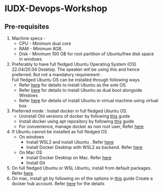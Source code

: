 # IUDX-Devops-Workshop

## Pre-requisites


1. Machine specs -
   - CPU - Minimum dual core
   - RAM - Minimum 8GB. 
   - Disk - Minimum 100 GB for root partition of Ubuntu/free disk space in windows
2. Preferably to have full fledged Ubuntu Operating System (OS) 22.04/20.04 Desktop. 
   The speaker will be using this and hence preferred. But not a mandatory requirement .  
   Full fledged Ubuntu OS can be installed through following ways
   - Refer [here](https://itsfoss.com/install-ubuntu/) for details to install Ubuntu  as the sole OS.
   - Refer [here](https://itsfoss.com/install-ubuntu-dual-boot-mode-windows/) for details to install Ubuntu as dual boot alongside Windows
   - Refer [here](https://ubuntu.com/tutorials/how-to-run-ubuntu-desktop-on-a-virtual-machine-using-virtualbox) for details of install Ubuntu in virtual machine using virtual box
3. Preferred mode : Install docker in full fledged Ubuntu OS.
   - Uninstall Old versions of docker by following [this](https://docs.docker.com/engine/install/ubuntu/#uninstall-old-versions) guide  
   - Install docker using apt repository by following [this](https://docs.docker.com/engine/install/ubuntu/#install-using-the-repository) guide
   - For convenience, manage docker as non root user, Refer [here](https://docs.docker.com/engine/install/linux-postinstall/#manage-docker-as-a-non-root-user)
4. If Ubuntu cannot be installed as full fledged OS
    - On windows 
        - Install WSL2 and install Ubuntu . Refer [here](https://ubuntu.com/tutorials/install-ubuntu-on-wsl2-on-windows-11-with-gui-support#1-overview)
        - Install Docker Desktop with WSL2 as backend. Refer [here]([https://docs.docker.com/engine/install/linux-postinstall/#manage-docker-as-a-non-root-user](https://docs.docker.com/desktop/install/windows-install/))
     - On Mac OS
         - Install Docker Desktop on Mac. Refer [here](https://docs.docker.com/desktop/install/mac-install/)
         - Install Git
5. On  full fledged Ubuntu or WSL Ubuntu, install from default packages. Refer [here](https://www.digitalocean.com/community/tutorials/how-to-install-git-on-ubuntu-20-04#installing-git-with-default-packages).
6. On mac, install git by following on of the options in [this](https://git-scm.com/download/mac) guide
Create a docker hub account. Refer [here](https://docs.docker.com/docker-id/) for the details
